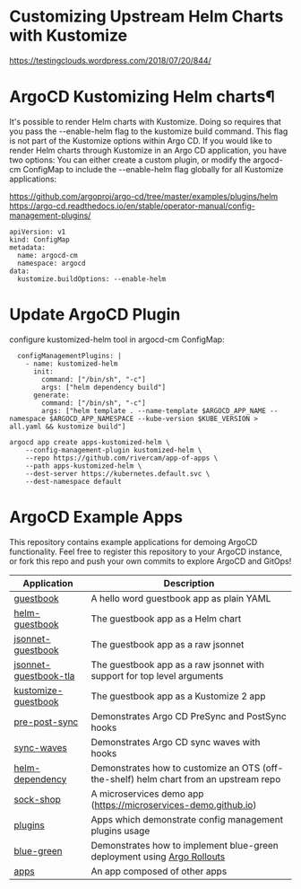 # Customizing Upstream Helm Charts with Kustomize
https://testingclouds.wordpress.com/2018/07/20/844/


# ArgoCD Kustomizing Helm charts¶
It's possible to render Helm charts with Kustomize. Doing so requires that you pass the --enable-helm flag to the kustomize build command.
This flag is not part of the Kustomize options within Argo CD. If you would like to render Helm charts through Kustomize in an Argo CD application, you have two options:
You can either create a custom plugin, or modify the argocd-cm ConfigMap to include the --enable-helm flag globally for all Kustomize applications:

https://github.com/argoproj/argo-cd/tree/master/examples/plugins/helm
https://argo-cd.readthedocs.io/en/stable/operator-manual/config-management-plugins/

```
apiVersion: v1
kind: ConfigMap
metadata:
  name: argocd-cm
  namespace: argocd
data:
  kustomize.buildOptions: --enable-helm
```


# Update ArgoCD Plugin 
configure kustomized-helm tool in argocd-cm ConfigMap:
```
  configManagementPlugins: |
    - name: kustomized-helm
      init:
        command: ["/bin/sh", "-c"]
        args: ["helm dependency build"]
      generate:
        command: ["/bin/sh", "-c"]
        args: ["helm template . --name-template $ARGOCD_APP_NAME --namespace $ARGOCD_APP_NAMESPACE --kube-version $KUBE_VERSION > all.yaml && kustomize build"]

```

```
argocd app create apps-kustomized-helm \
    --config-management-plugin kustomized-helm \
    --repo https://github.com/rivercam/app-of-apps \
    --path apps-kustomized-helm \
    --dest-server https://kubernetes.default.svc \
    --dest-namespace default
```
# ArgoCD Example Apps

This repository contains example applications for demoing ArgoCD functionality. Feel free
to register this repository to your ArgoCD instance, or fork this repo and push your own commits
to explore ArgoCD and GitOps!

| Application | Description |
|-------------|-------------|
| [guestbook](guestbook/) | A hello word guestbook app as plain YAML |
| [helm-guestbook](helm-guestbook/) | The guestbook app as a Helm chart |
| [jsonnet-guestbook](jsonnet-guestbook/) | The guestbook app as a raw jsonnet |
| [jsonnet-guestbook-tla](jsonnet-guestbook-tla/) | The guestbook app as a raw jsonnet with support for top level arguments |
| [kustomize-guestbook](kustomize-guestbook/) | The guestbook app as a Kustomize 2 app |
| [pre-post-sync](pre-post-sync/) | Demonstrates Argo CD PreSync and PostSync hooks |
| [sync-waves](sync-waves/) | Demonstrates Argo CD sync waves with hooks |
| [helm-dependency](helm-dependency/) | Demonstrates how to customize an OTS (off-the-shelf) helm chart from an upstream repo |
| [sock-shop](sock-shop/) | A microservices demo app (https://microservices-demo.github.io) |
| [plugins](plugins/) | Apps which demonstrate config management plugins usage |
| [blue-green](blue-green/) | Demonstrates how to implement blue-green deployment using [Argo Rollouts](https://github.com/argoproj/argo-rollouts)
| [apps](apps/) | An app composed of other apps |
